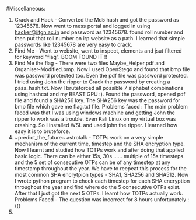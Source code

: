 #Miscellaneous:
1. Crack and Hack - Converted the Md5 hash and got the password as 12345678. Now went to mess portal and logged in using hacker@iitgn.ac.in and password as 12345678. found roll number and then put that roll number on irp website as a path. I learned that simple passwords like 12345678 are very easy to crack.
2. Find Me - Went to website, went to inspect, elements and jsut filtered for keyword "flag". BOOM FOUND IT !! 
3. Find Me the flag - There were two files Maybe_Helper.pdf and Organiser-Modified.bmp. Now I used OpenStego and found that bmp file was password protected too. Even the pdf file was password protected. I tried using John the ripper to Crack the password by creating a pass_hash.txt. Now I bruteforced all possible 7 alphabet combinations using hashcat and my BEAST GPU :). Found the password, opened pdf file and found a SHA256 key. The SHA256 key was the password for bmp file which gave me flag.txt file.
   Problems faced : The main problem faced was that I was using windows machine and getting John the ripper to work was a trouble. Even Kali Linux on my virtual box was crashing. So I installed WSL and used john the ripper. I learned how easy it is to bruteforce.
5. ~predict_the_future~ astrotalk - TOTPs work on a very simple mechanism of the current time, timestep and the SHA encryption type. Now I learnt and studied how TOTPs work and after doing that applied basic logic. There can be either 15s, 30s ...... multiple of 15s timesteps. and the 5 set of consecutive OTPs can be of any timestep at any timestamp throughout the year. We have to reepeat this process for the most common SHA encrytpion types - SHA1, SHA256 and SHA512. Now I wrote  python program to check each timestep for each SHA encryption throughout the year and find where do the 5 consecutive OTPs exist. After that I just got the next 5 OTPs. I learnt how TOTPs actually work.
   Problems Faced - The question was incorrect for 8 hours unfortunately :(((
6. 
